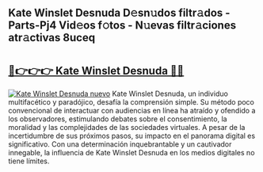 ## Kate Winslet Desnuda D𝚎sn𝚞dos filtr𝚊dos - Parts-Pj4 Vid𝚎os f𝚘tos - N𝚞evas filtr𝚊ciones atr𝚊ctivas 8uceq

# <h2><a href="http://mb7v7rn.tromn.icu/?c=Kate+Winslet+Desnuda">🔗👉👉👉 Kate Winslet Desnuda 🔗🔗</a></h2>

[![Kate Winslet Desnuda nuevo](https://i.imgur.com/pEAQMta.gif)](http://mb7v7rn.tromn.icu/?c=Kate+Winslet+Desnuda)
Kate Winslet Desnuda, un individuo multifacético y paradójico, desafía la comprensión simple. Su método poco convencional de interactuar con audiencias en línea ha atraído y ofendido a los observadores, estimulando debates sobre el consentimiento, la moralidad y las complejidades de las sociedades virtuales. A pesar de la incertidumbre de sus próximos pasos, su impacto en el panorama digital es significativo. Con una determinación inquebrantable y un cautivador innegable, la influencia de Kate Winslet Desnuda en los medios digitales no tiene límites.
